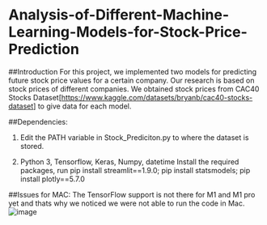# Analysis-of-Different-Machine-Learning-Models-for-Stock-Price-Prediction

##Introduction
For this project, we implemented two models for predicting future stock price values for a certain company. Our research is based on stock prices of different companies. We obtained stock prices from CAC40 Stocks Dataset[https://www.kaggle.com/datasets/bryanb/cac40-stocks-dataset] to give data for each model. 

##Dependencies:
1. Edit the PATH variable in Stock_Prediciton.py to where the dataset is stored.

2. Python 3, Tensorflow, Keras, Numpy, datetime
Install the required packages, run pip install streamlit==1.9.0; pip install statsmodels; pip install plotly==5.7.0

##Issues for MAC:
The TensorFlow support is not there for M1 and M1 pro yet and thats why we noticed we were not able to run the code in Mac.
![image](https://github.com/mohit03031999/Analysis-of-Different-Machine-Learning-Models-for-Stock-Price-Prediction/assets/39363730/b96c85ee-051b-485f-9e94-a4980bb6c9d7)

 
